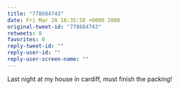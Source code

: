 ```yaml
---
title: "778684743"
date: Fri Mar 28 16:35:58 +0000 2008
original-tweet-id: "778684743"
retweets: 0
favorites: 0
reply-tweet-id: ""
reply-user-id: ""
reply-user-screen-name: ""
---
```

Last night at my house in cardiff, must finish the packing!
